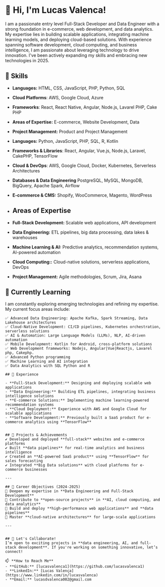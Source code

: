 # 👋 Hi, I'm Lucas Valenca!

I am a passionate entry level Full-Stack Developer and Data Engineer with a strong foundation in e-commerce, web development, and data analytics. My expertise lies in building scalable applications, integrating machine learning models, and deploying cloud-based solutions. With experience spanning software development, cloud computing, and business intelligence, I am passionate about leveraging technology to drive innovation. I've been actively expanding my skills and embracing new technologies in 2025.


## 🔧 Skills

- **Languages:** HTML, CSS, JavaScript, PHP, Python, SQL
- **Cloud Platforms**: AWS, Google Cloud, Azure
- **Frameworks**: React, React Native, Angular, Node.js, Lavarel PHP, Cake PHP
- **Areas of Expertise:** E-commerce, Website Development, Data 
- **Project Management:** Product and Project Management


- **Languages:** Python, JavaScript, PHP, SQL, R, Kotlin
- **Frameworks & Libraries**: React, Angular, Vue.js, Node.js, Laravel, CakePHP, TensorFlow
- **Cloud & DevOps**: AWS, Google Cloud, Docker, Kubernetes, Serverless Architectures
- **Databases & Data Engineering** PostgreSQL, MySQL, MongoDB, BigQuery, Apache Spark, Airflow
- **E-commerce & CMS:** Shopify, WooCommerce, Magento, WordPress
  
- ## Areas of Expertise
  
- **Full-Stack Development:** Scalable web applications, API development
- **Data Engineering:** ETL pipelines, big data processing, data lakes & warehouses
- **Machine Learning & AI:** Predictive analytics, recommendation systems, AI-powered automation
- **Cloud Computing::** Cloud-native solutions, serverless applications, DevOps 
- **Project Management:** Agile methodologies, Scrum, Jira, Asana

## 🌱 Currently Learning

I am constantly exploring emerging technologies and refining my expertise. My current focus areas include:
```text
✅ Advanced Data Engineering: Apache Kafka, Spark Streaming, Data Lakehouse architectures
✅ Cloud-Native Development: CI/CD pipelines, Kubernetes orchestration, serverless solutions
✅ AI & Automation: Large Language Models (LLMs), NLP, AI-driven automation
✅ Mobile Development: Kotlin for Android, cross-platform solutions
✅ Web Development frameworks: Nodejs, Angular|Vue|Reactjs, Lavarel php, Cakephp.
✅ Advanced Python programming
✅ Machine Learning and AI integration
✅ Data Analytics with SQL Python and R

## 💼 Experience

- **Full-Stack Development:** Designing and deploying scalable web applications  
- **Data Engineering:** Building ETL pipelines, integrating business intelligence solutions  
- **E-commerce Solutions:** Implementing machine learning-powered recommendation systems  
- **Cloud Deployment:** Experience with AWS and Google Cloud for scalable applications  
- **Software Development:** Previously built a SaaS product for e-commerce analytics using **TensorFlow**  


## 🚀 Projects & Achievements
✔️ Developed and deployed **full-stack** websites and e-commerce platforms  
✔️ Built **data pipelines** for real-time analytics and business intelligence  
✔️ Created an **AI-powered SaaS product** using **TensorFlow** for sales forecasting  
✔️ Integrated **Big Data solutions** with cloud platforms for e-commerce businesses  

---

## 🎯 Career Objectives (2024-2025)
🔹 Deepen my expertise in **Data Engineering and Full-Stack Development**  
🔹 Contribute to **open-source projects** in **AI, cloud computing, and data analytics**  
🔹 Build and deploy **high-performance web applications** and **data pipelines**  
🔹 Master **cloud-native architectures** for large-scale applications  

---


## 🤝 Let's Collaborate!
I’m open to exciting projects in **data engineering, AI, and full-stack development**. If you're working on something innovative, let’s connect!

📫 **How to Reach Me**  
- **GitHub:** [lucasvalenca1](https://github.com/lucasvalenca1)  
- **LinkedIn:** [Lucas Valença](https://www.linkedin.com/in/lucasvalenca)  
- **Email:** lucasdvalenca002@gmail.com  
